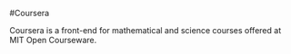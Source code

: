 #Coursera

Coursera is a front-end for mathematical and science courses offered at MIT Open Courseware.
